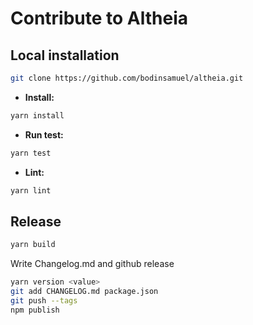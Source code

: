 # Contribute to Altheia

## Local installation

```sh
git clone https://github.com/bodinsamuel/altheia.git
```

- **Install:**

```sh
yarn install
```

- **Run test:**

```sh
yarn test
```

- **Lint:**

```sh
yarn lint
```

## Release

```sh
yarn build
```

Write Changelog.md and github release

```sh
yarn version <value>
git add CHANGELOG.md package.json
git push --tags
npm publish
```
